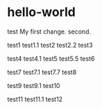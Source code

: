 # hello-world
test
My first change.
second.

test1
test1.1
test2
test2.2
test3

test4
test4.1
test5
test5.5
test6

test7
test7.1
test7.7
test8

test9
test9.1
test10

test11
test11.1
test12
